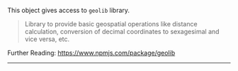 
This object gives access to `geolib` library.

> Library to provide basic geospatial operations like distance
> calculation, conversion of decimal coordinates to sexagesimal and vice
> versa, etc.

Further Reading: <https://www.npmjs.com/package/geolib>

------------------------------------------------------------------------
